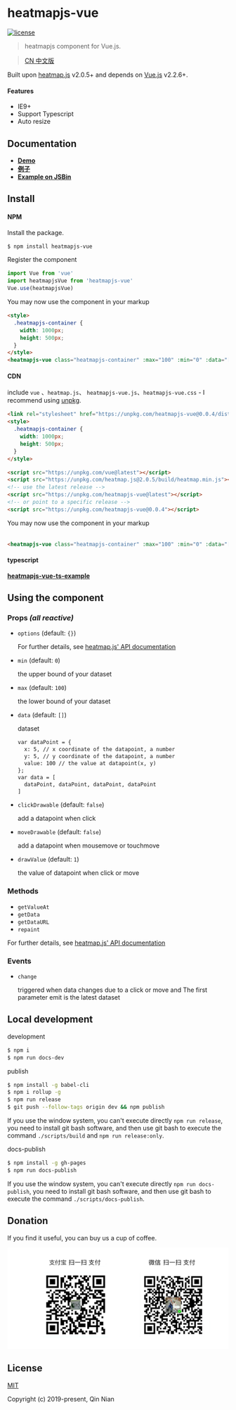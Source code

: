 # heatmapjs-vue

[![license](https://img.shields.io/github/license/nqdy666/heatmapjs-vue.svg)](https://github.com/nqdy666/heatmapjs-vue)

> heatmapjs component for Vue.js.

> [CN 中文版](./README.zh_CN.md)

Built upon [heatmap.js](https://www.patrick-wied.at/static/heatmapjs/) v2.0.5+ and depends on [Vue.js](https://vuejs.org/) v2.2.6+.

#### Features
- IE9+
- Support Typescript
- Auto resize

## Documentation
- **[Demo](https://nqdy666.github.io/heatmapjs-vue/)**
- **[例子](https://nqdy666.github.io/heatmapjs-vue/cn/)**
- **[Example on JSBin](https://jsbin.com/quwakos/edit?html,css,js,output)**

## Install

#### NPM
Install the package.

```bash
$ npm install heatmapjs-vue
```

Register the component

```js
import Vue from 'vue'
import heatmapjsVue from 'heatmapjs-vue'
Vue.use(heatmapjsVue)
```

You may now use the component in your markup

```html
<style>
  .heatmapjs-container {
    width: 1000px;
    height: 500px;
  }
</style>
<heatmapjs-vue class="heatmapjs-container" :max="100" :min="0" :data="[{ x: 10, y: 15, value: 5}]"></heatmapjs-vue>
```

#### CDN

include `vue` 、`heatmap.js`、 `heatmapjs-vue.js`、`heatmapjs-vue.css` - I recommend using [unpkg](https://unpkg.com/#/).

```html
<link rel="stylesheet" href="https://unpkg.com/heatmapjs-vue@0.0.4/dist/heatmapjs-vue.css"/>
<style>
  .heatmapjs-container {
    width: 1000px;
    height: 500px;
  }
</style>
```

```html
<script src="https://unpkg.com/vue@latest"></script>
<script src="https://unpkg.com/heatmap.js@2.0.5/build/heatmap.min.js"></script>
<!-- use the latest release -->
<script src="https://unpkg.com/heatmapjs-vue@latest"></script>
<!-- or point to a specific release -->
<script src="https://unpkg.com/heatmapjs-vue@0.0.4"></script>
```

You may now use the component in your markup

```html

<heatmapjs-vue class="heatmapjs-container" :max="100" :min="0" :data="[{ x: 10, y: 15, value: 5}]"></heatmapjs-vue>
```

#### typescript
**[heatmapjs-vue-ts-example](https://github.com/nqdy666/heatmapjs-vue-ts-example)**

## Using the component

### Props *(all reactive)*
* `options` (default: `{}`)

  For further details, see [heatmap.js' API documentation](https://www.patrick-wied.at/static/heatmapjs/docs.html)

* `min` (default: `0`)
  
  the upper bound of your dataset
  
* `max` (default: `100`)

  the lower bound of your dataset
  
* `data` (default: `[]`)

  dataset
  ```
  var dataPoint = { 
    x: 5, // x coordinate of the datapoint, a number 
    y: 5, // y coordinate of the datapoint, a number
    value: 100 // the value at datapoint(x, y)
  };
  var data = [
    dataPoint, dataPoint, dataPoint, dataPoint
  ]
  ```
* `clickDrawable` (default: `false`)

  add a datapoint when click

* `moveDrawable` (default: `false`)

  add a datapoint when mousemove or touchmove

* `drawValue`  (default: `1`)

  the value of datapoint when click or move

### Methods
* `getValueAt`
* `getData`
* `getDataURL`
* `repaint`

For further details, see [heatmap.js' API documentation](https://www.patrick-wied.at/static/heatmapjs/docs.html)

### Events
* `change`

  triggered when data changes due to a click or move and The first parameter emit is the latest dataset

## Local development

development
```bash
$ npm i
$ npm run docs-dev
```

publish
```bash
$ npm install -g babel-cli
$ npm i rollup -g
$ npm run release
$ git push --follow-tags origin dev && npm publish
```
If you use the window system, you can't execute directly `npm run release`, you need to install git bash software, and then use git bash to execute the command `./scripts/build` and `npm run release:only`.

docs-publish
```bash
$ npm install -g gh-pages
$ npm run docs-publish
```
If you use the window system, you can't execute directly `npm run docs-publish`, you need to install git bash software, and then use git bash to execute the command `./scripts/docs-publish`.

## Donation
If you find it useful, you can buy us a cup of coffee.

<img width="650" src="https://raw.githubusercontent.com/nqdy666/heatmapjs-vue/dev/docs/assets/images/qrcode-donation.png" alt="donation">

## License

[MIT](https://github.com/nianqin/heatmapjs-vue/blob/master/LICENSE.md)

Copyright (c) 2019-present, Qin Nian

